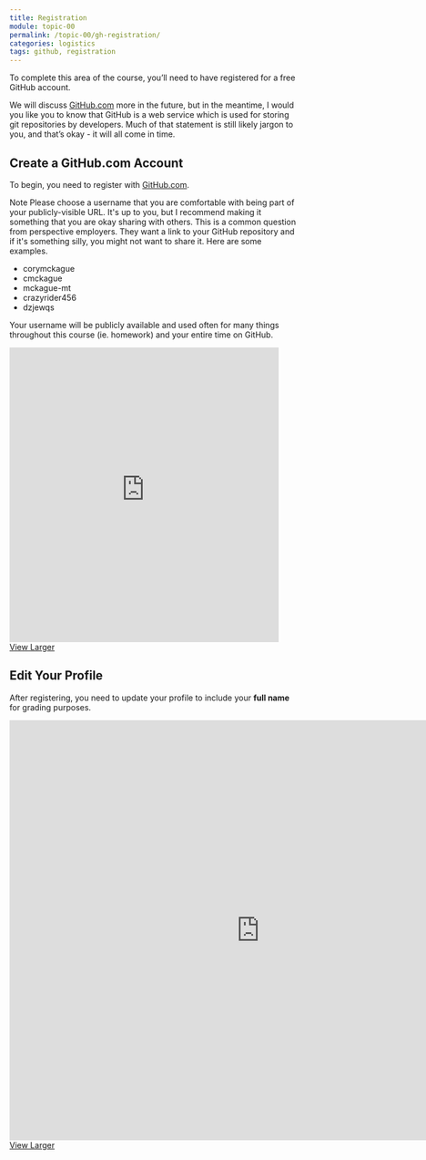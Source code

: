 ```yaml
---
title: Registration
module: topic-00
permalink: /topic-00/gh-registration/
categories: logistics
tags: github, registration
---
```


<div class="divider-heading"></div>


To complete this area of the course, you’ll need to have registered for a free GitHub account.

We will discuss <a href="https://github.com/" target="_blank">GitHub.com</a> more in the future, but in the meantime, I would you like you to know that GitHub is a web service which is used for storing git repositories by developers. Much of that statement is still likely jargon to you, and that’s okay - it will all come in time.


## Create a GitHub.com Account
To begin, you need to register with <a href="https://github.com/" target="_blank">GitHub.com</a>.

<span class="label label-info">Note</span> Please choose a username that you are comfortable with being part of your publicly-visible URL. It's up to you, but I recommend making it something that you are okay sharing with others.  This is a common question from perspective employers.  They want a link to your GitHub repository and if it's something silly, you might not want to share it.  Here are some examples.

<ul class="pros-and-cons">
  <li class="icon-pro">corymckague</li>
  <li class="icon-pro">cmckague</li>
  <li class="icon-pro">mckague-mt</li>
  <li class="icon-con">crazyrider456</li>
  <li class="icon-con">dzjewqs</li>
</ul>

Your username will be publicly available and used often for many things throughout this course (ie. homework) and your entire time on GitHub.

<iframe src="https://umontanamediaarts.com/MART341/wp-admin/admin-ajax.php?action=h5p_embed&id=13" width="473" height="517" frameborder="0" allowfullscreen="allowfullscreen"></iframe><script src="https://umontanamediaarts.com/MART341/wp-content/plugins/h5p/h5p-php-library/js/h5p-resizer.js" charset="UTF-8"></script>
<a href="https://umontanamediaarts.com/MART341/wp-admin/admin-ajax.php?action=h5p_embed&id=13" class="btn btn-default btn-xs" target="_blank">View Larger</a>


<div class="divider-pg"></div>


## Edit Your Profile
After registering, you need to update your profile to include your **full name** for grading purposes.

<iframe src="https://umontanamediaarts.com/MART341/wp-admin/admin-ajax.php?action=h5p_embed&id=11" width="877" height="737" frameborder="0" allowfullscreen="allowfullscreen"></iframe><script src="https://umontanamediaarts.com/MART341/wp-content/plugins/h5p/h5p-php-library/js/h5p-resizer.js" charset="UTF-8"></script>
<a href="https://umontanamediaarts.com/MART341/wp-admin/admin-ajax.php?action=h5p_embed&id=11" class="btn btn-default btn-xs" target="_blank">View Larger</a>
